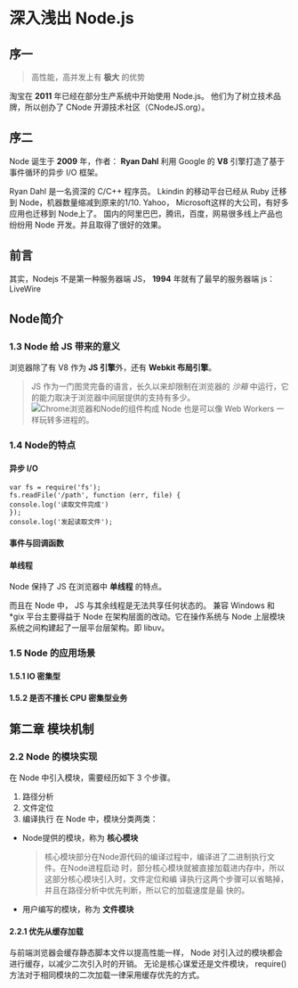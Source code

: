 # 深入浅出 Node.js
## 序一
> 高性能，高并发上有 **极大** 的优势

淘宝在 **2011** 年已经在部分生产系统中开始使用 Node.js。 
他们为了树立技术品牌，所以创办了 CNode 开源技术社区（CNodeJS.org）。
## 序二
Node 诞生于 **2009** 年，作者： **Ryan Dahl** 利用 Google 的 **V8** 引擎打造了基于事件循环的异步 I/O 框架。

Ryan Dahl 是一名资深的 C/C++ 程序员。
Lkindin 的移动平台已经从 Ruby 迁移到 Node，机器数量缩减到原来的1/10.
Yahoo， Microsoft这样的大公司，有好多应用也迁移到 Node上了。
国内的阿里巴巴，腾讯，百度，网易很多线上产品也纷纷用 Node 开发。并且取得了很好的效果。
## 前言
其实，Nodejs 不是第一种服务器端 JS， **1994** 年就有了最早的服务器端 js：LiveWire
## Node简介
### 1.3 Node 给 JS 带来的意义
浏览器除了有 V8 作为 **JS 引擎**外，还有 **Webkit 布局引擎**。

> JS 作为一门图灵完备的语言，长久以来却限制在浏览器的 *沙箱* 中运行，它的能力取决于浏览器中间层提供的支持有多少。
![Chrome浏览器和Node的组件构成](http://www.ituring.com.cn/figures/2013/Node.js/05.d01z.01.png)
Node 也是可以像 Web Workers 一样玩转多进程的。
### 1.4 Node的特点
#### 异步 I/O
```
var fs = require('fs');
fs.readFile('/path', function (err, file) {
console.log('读取文件完成')
});
console.log('发起读取文件');
```
#### 事件与回调函数
#### 单线程
Node 保持了 JS 在浏览器中 **单线程** 的特点。

而且在 Node 中， JS 与其余线程是无法共享任何状态的。
兼容 Windows 和 *gix 平台主要得益于 Node 在架构层面的改动。它在操作系统与 Node 上层模块系统之间构建起了一层平台层架构。即 libuv。
### 1.5 Node 的应用场景
#### 1.5.1 IO 密集型
#### 1.5.2 是否不擅长 CPU 密集型业务
## 第二章 模块机制
### 2.2 Node 的模块实现
在 Node 中引入模块，需要经历如下 3 个步骤。
1. 路径分析
2. 文件定位
3. 编译执行
在 Node 中，模块分类两类：
- Node提供的模块，称为 **核心模块**
  > 核心模块部分在Node源代码的编译过程中，编译进了二进制执行文件。在Node进程启动
时，部分核心模块就被直接加载进内存中，所以这部分核心模块引入时，文件定位和编
译执行这两个步骤可以省略掉，并且在路径分析中优先判断，所以它的加载速度是最
快的。
- 用户编写的模块，称为 **文件模块**
#### 2.2.1 优先从缓存加载
与前端浏览器会缓存静态脚本文件以提高性能一样， Node 对引入过的模块都会进行缓存，以减少二次引入时的开销。
无论是核心谋爱还是文件模块， require() 方法对于相同模块的二次加载一律采用缓存优先的方式。






